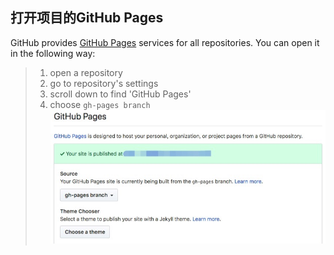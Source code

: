 ## 打开项目的GitHub Pages
GitHub provides [GitHub Pages](https://pages.github.com/) services for all repositories. You can open it in the following way:
> 1. open a repository
> 2. go to repository's settings
> 3. scroll down to find 'GitHub Pages'
> 4. choose `gh-pages branch`
![Jietu20190409-091014](/assets/Jietu20190409-091014_e1zoyol1f.jpg)
